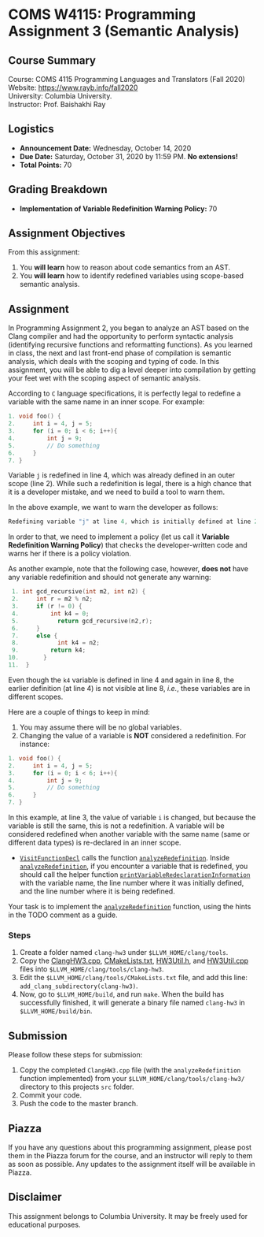 # COMS W4115: Programming Assignment 3 (Semantic Analysis)


## Course Summary

Course: COMS 4115 Programming Languages and Translators (Fall 2020)  
Website: https://www.rayb.info/fall2020  
University: Columbia University.  
Instructor: Prof. Baishakhi Ray


## Logistics
* **Announcement Date:** Wednesday, October 14, 2020
* **Due Date:** Saturday, October 31, 2020 by 11:59 PM. **No extensions!**
* **Total Points:** 70

## Grading Breakdown
* **Implementation of Variable Redefinition Warning Policy:** 70

## Assignment Objectives

From this assignment:

1. You **will learn** how to reason about code semantics from an AST.
2. You **will learn** how to identify redefined variables using scope-based semantic analysis.

## Assignment

In Programming Assignment 2, you began to analyze an AST based on the Clang compiler and had the opportunity to perform syntactic analysis (identifying recursive functions and reformatting functions). As you learned in class, the next and last front-end phase of compilation is semantic analysis, which deals with the scoping and typing of code. In this assignment, you will be able to dig a level deeper into compilation by getting your feet wet with the scoping aspect of semantic analysis.

According to `C` language specifications, it is perfectly legal to redefine a variable with the same name in an inner scope. For example:
```c
1. void foo() {
2.     int i = 4, j = 5;
3.     for (i = 0; i < 6; i++){
4.         int j = 9;
5.         // Do something
6.     }
7. }
```
Variable `j` is redefined in line 4, which was already defined in an outer scope (line 2). While such a redefinition is legal, there is a high chance that it is a developer mistake, and we need to build a tool to warn them.

In the above example, we want to warn the developer as follows: 
```c
Redefining variable "j" at line 4, which is initially defined at line 2
```
In order to that, we need to implement a policy (let us call it **Variable Redefinition Warning Policy**) that checks the developer-written code and warns her if there is a policy violation.

As another example, note that the following case, however, **does not** have any variable redefinition and should not generate any warning:
```c
 1. int gcd_recursive(int m2, int n2) {
 2.     int r = m2 % n2;
 3.     if (r != 0) {
 4.         int k4 = 0;
 5.  	      return gcd_recursive(n2,r);
 6.     }
 7.     else {
 8.  	      int k4 = n2;
 9.         return k4;
10.  	  }
11.  }
```
Even though the `k4` variable is defined in line 4 and again in line 8, the earlier definition (at line 4) is not visible at line 8, *i.e.*, these variables are in different scopes.

Here are a couple of things to keep in mind:

1. You may assume there will be no global variables.
2. Changing the value of a variable is **NOT** considered a redefinition. For instance:
```c
1. void foo() {
2.     int i = 4, j = 5;
3.     for (i = 0; i < 6; i++){
4.         int j = 9;
5.         // Do something
6.     }
7. }
```
In this example, at line 3, the value of variable `i` is changed, but because the variable is still the same, this is not a redefinition. A variable will be considered redefined when another variable with the same name (same or different data types) is re-declared in an inner scope.

* [`VisitFunctionDecl`](src/ClangHW3.cpp#L60) calls the function [`analyzeRedefinition`](src/ClangHW3.cpp#L69). Inside [`analyzeRedefinition`](src/ClangHW3.cpp#L49), if you encounter a variable that is redefined, you should call the helper function [`printVariableRedeclarationInformation`](src/HW3Util.cpp#L9) with the variable name, the line number where it was initially defined, and the line number where it is being redefined.

Your task is to implement the [`analyzeRedefinition`](src/ClangHW3.cpp#L49) function, using the hints in the TODO comment as a guide.

### Steps
1. Create a folder named `clang-hw3` under `$LLVM_HOME/clang/tools`.
2. Copy the [ClangHW3.cpp](src/ClangHW3.cpp), [CMakeLists.txt](src/CMakeLists.txt), [HW3Util.h](src/HW3Util.h), and [HW3Util.cpp](src/HW3Util.cpp) files into `$LLVM_HOME/clang/tools/clang-hw3`.
3. Edit the `$LLVM_HOME/clang/tools/CMakeLists.txt` file, and add this line: `add_clang_subdirectory(clang-hw3)`. 
4. Now, go to `$LLVM_HOME/build`, and run `make`. When the build has successfully finished, it will generate a binary file named `clang-hw3` in `$LLVM_HOME/build/bin`.

## Submission

Please follow these steps for submission:

1. Copy the completed `ClangHW3.cpp` file (with the `analyzeRedefinition` function implemented) from your `$LLVM_HOME/clang/tools/clang-hw3/` directory to this projects `src` folder.
2. Commit your code.
3. Push the code to the master branch.


## Piazza
If you have any questions about this programming assignment, please post them in the Piazza forum for the course, and an instructor will reply to them as soon as possible. Any updates to the assignment itself will be available in Piazza.


## Disclaimer
This assignment belongs to Columbia University. It may be freely used for educational purposes.

